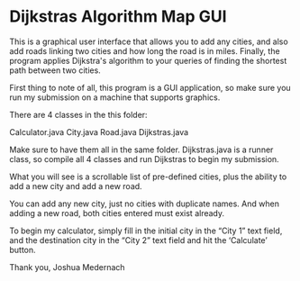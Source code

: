 # Dijkstras Algorithm Map GUI
This is a graphical user interface that allows you to add any cities, and also add roads linking two cities and how long the road is in miles. Finally, the program applies Dijkstra's algorithm to your queries of finding the shortest path between two cities.

First thing to note of all, this program is a GUI application, so make sure you run my submission on a machine that supports graphics.

There are 4 classes in the this folder: 

Calculator.java
City.java
Road.java
Dijkstras.java

Make sure to have them all in the same folder. Dijkstras.java is a runner class, so compile all 4 classes and run Dijkstras to begin my submission.

What you will see is a scrollable list of pre-defined cities, plus the ability to add a new city and add a new road.

You can add any new city, just no cities with duplicate names. And when adding a new road, both cities entered must exist already.

To begin my calculator, simply fill in the initial city in the “City 1” text field, and the destination city in the “City 2” text field and hit the ‘Calculate’ button.

Thank you,
Joshua Medernach
